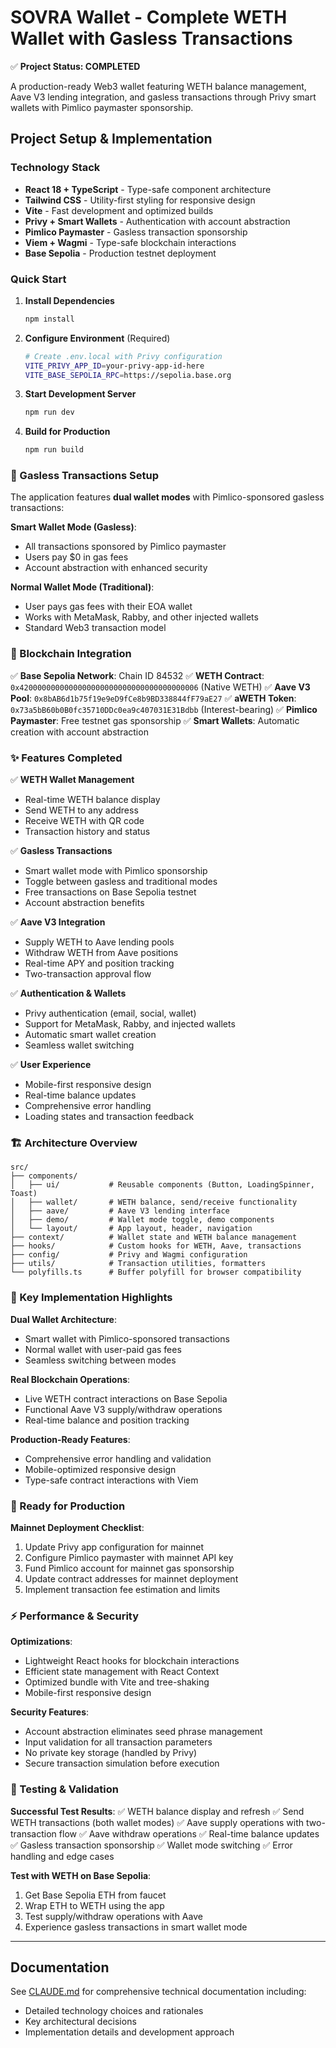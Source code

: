 # SOVRA Wallet - Complete WETH Wallet with Gasless Transactions

✅ **Project Status: COMPLETED**

A production-ready Web3 wallet featuring WETH balance management, Aave V3 lending integration, and gasless transactions through Privy smart wallets with Pimlico paymaster sponsorship.

## Project Setup & Implementation

### Technology Stack
- **React 18 + TypeScript** - Type-safe component architecture
- **Tailwind CSS** - Utility-first styling for responsive design
- **Vite** - Fast development and optimized builds
- **Privy + Smart Wallets** - Authentication with account abstraction
- **Pimlico Paymaster** - Gasless transaction sponsorship
- **Viem + Wagmi** - Type-safe blockchain interactions
- **Base Sepolia** - Production testnet deployment

### Quick Start

1. **Install Dependencies**
   ```bash
   npm install
   ```

2. **Configure Environment** (Required)
   ```bash
   # Create .env.local with Privy configuration
   VITE_PRIVY_APP_ID=your-privy-app-id-here
   VITE_BASE_SEPOLIA_RPC=https://sepolia.base.org
   ```

3. **Start Development Server**
   ```bash
   npm run dev
   ```

4. **Build for Production**
   ```bash
   npm run build
   ```

### 🚀 Gasless Transactions Setup

The application features **dual wallet modes** with Pimlico-sponsored gasless transactions:

**Smart Wallet Mode (Gasless)**:
- All transactions sponsored by Pimlico paymaster
- Users pay $0 in gas fees
- Account abstraction with enhanced security

**Normal Wallet Mode (Traditional)**:
- User pays gas fees with their EOA wallet
- Works with MetaMask, Rabby, and other injected wallets
- Standard Web3 transaction model

### 🔗 Blockchain Integration

✅ **Base Sepolia Network**: Chain ID 84532
✅ **WETH Contract**: `0x4200000000000000000000000000000000000006` (Native WETH)
✅ **Aave V3 Pool**: `0x8bAB6d1b75f19e9eD9fCe8b9BD338844fF79aE27`
✅ **aWETH Token**: `0x73a5bB60b0B0fc35710DDc0ea9c407031E31Bdbb` (Interest-bearing)
✅ **Pimlico Paymaster**: Free testnet gas sponsorship
✅ **Smart Wallets**: Automatic creation with account abstraction

### ✨ Features Completed

✅ **WETH Wallet Management**
- Real-time WETH balance display
- Send WETH to any address
- Receive WETH with QR code
- Transaction history and status

✅ **Gasless Transactions**
- Smart wallet mode with Pimlico sponsorship
- Toggle between gasless and traditional modes
- Free transactions on Base Sepolia testnet
- Account abstraction benefits

✅ **Aave V3 Integration**
- Supply WETH to Aave lending pools
- Withdraw WETH from Aave positions
- Real-time APY and position tracking
- Two-transaction approval flow

✅ **Authentication & Wallets**
- Privy authentication (email, social, wallet)
- Support for MetaMask, Rabby, and injected wallets
- Automatic smart wallet creation
- Seamless wallet switching

✅ **User Experience**
- Mobile-first responsive design
- Real-time balance updates
- Comprehensive error handling
- Loading states and transaction feedback

### 🏗️ Architecture Overview

```
src/
├── components/
│   ├── ui/           # Reusable components (Button, LoadingSpinner, Toast)
│   ├── wallet/       # WETH balance, send/receive functionality
│   ├── aave/         # Aave V3 lending interface
│   ├── demo/         # Wallet mode toggle, demo components
│   └── layout/       # App layout, header, navigation
├── context/          # Wallet state and WETH balance management
├── hooks/            # Custom hooks for WETH, Aave, transactions
├── config/           # Privy and Wagmi configuration
├── utils/            # Transaction utilities, formatters
└── polyfills.ts      # Buffer polyfill for browser compatibility
```

### 🎯 Key Implementation Highlights

**Dual Wallet Architecture**:
- Smart wallet with Pimlico-sponsored transactions
- Normal wallet with user-paid gas fees
- Seamless switching between modes

**Real Blockchain Operations**:
- Live WETH contract interactions on Base Sepolia
- Functional Aave V3 supply/withdraw operations
- Real-time balance and position tracking

**Production-Ready Features**:
- Comprehensive error handling and validation
- Mobile-optimized responsive design
- Type-safe contract interactions with Viem

### 🚀 Ready for Production

**Mainnet Deployment Checklist**:
1. Update Privy app configuration for mainnet
2. Configure Pimlico paymaster with mainnet API key
3. Fund Pimlico account for mainnet gas sponsorship
4. Update contract addresses for mainnet deployment
5. Implement transaction fee estimation and limits

### ⚡ Performance & Security

**Optimizations**:
- Lightweight React hooks for blockchain interactions
- Efficient state management with React Context
- Optimized bundle with Vite and tree-shaking
- Mobile-first responsive design

**Security Features**:
- Account abstraction eliminates seed phrase management
- Input validation for all transaction parameters
- No private key storage (handled by Privy)
- Secure transaction simulation before execution

### 🔧 Testing & Validation

**Successful Test Results**:
✅ WETH balance display and refresh
✅ Send WETH transactions (both wallet modes)
✅ Aave supply operations with two-transaction flow
✅ Aave withdraw operations
✅ Real-time balance updates
✅ Gasless transaction sponsorship
✅ Wallet mode switching
✅ Error handling and edge cases

**Test with WETH on Base Sepolia**:
1. Get Base Sepolia ETH from faucet
2. Wrap ETH to WETH using the app
3. Test supply/withdraw operations with Aave
4. Experience gasless transactions in smart wallet mode

---

## Documentation

See [CLAUDE.md](./CLAUDE.md) for comprehensive technical documentation including:
- Detailed technology choices and rationales
- Key architectural decisions
- Implementation details and development approach